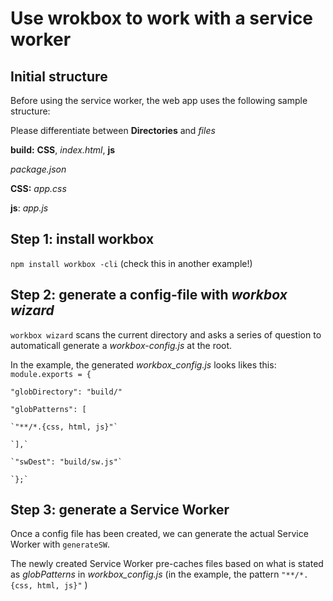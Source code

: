 # Use wrokbox to work with a service worker

## Initial structure
Before using the service worker, the web app uses the following sample structure:

Please differentiate between **Directories** and _files_

**build:** **CSS**, _index.html_, **js**

 _package.json_

**CSS:** _app.css_

**js**: _app.js_


## Step 1: install workbox
`npm install workbox -cli` (check this in another example!)

## Step 2: generate a config-file with _workbox wizard_
`workbox wizard` scans the current directory and asks a series of question to
automaticall generate a _workbox-config.js_ at the root.

In the example, the generated _workbox_config.js_ looks likes this:
`module.exports = {`

  `"globDirectory": "build/"`

  `"globPatterns": [`

    `"**/*.{css, html, js}"`

    `],`

    `"swDest": "build/sw.js"`
    
    `};`

## Step 3: generate a Service Worker
Once a config file has been created, we can generate the actual Service Worker
with `generateSW`.

The newly created Service Worker pre-caches files based on what is stated as
_globPatterns_ in _workbox_config.js_ (in the example, the pattern
  `"**/*.{css, html, js}"` )  
